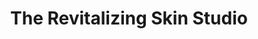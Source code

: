 ---
title: "The Revitalizing Skin Studio"
url: /lusby/the-revitalizing-skin-studio/
shop: Kosmetik
---